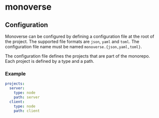 # monoverse

## Configuration

Monoverse can be configured by defining a configuration file at the root of the project. The supported file formats are `json`, `yaml` and `toml`. The configuration file name must be named `monoverse.{json,yaml,toml}`.

The configuration file defines the projects that are part of the monorepo. Each project is defined by a type and a path.

### Example

```yaml
projects:
  server:
    type: node
    path: server
  client:
    type: node
    path: client
```
